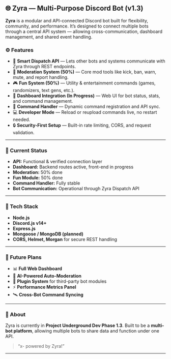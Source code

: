  
## 🌐 Zyra — Multi-Purpose Discord Bot (v1.3)

**Zyra** is a modular and API-connected Discord bot built for flexibility, community, and performance.
It’s designed to connect multiple bots through a central API system — allowing cross-communication, dashboard management, and shared event handling.

### ⚙️ Features

* 🧠 **Smart Dispatch API** — Lets other bots and systems communicate with Zyra through REST endpoints.
* 💬 **Moderation System (50%)** — Core mod tools like kick, ban, warn, mute, and report handling.
* 🎮 **Fun System (50%)** — Utility & entertainment commands (games, randomizers, text gens, etc.).
* 📡 **Dashboard Integration (In Progress)** — Web UI for bot status, stats, and command management.
* 🧩 **Command Handler** — Dynamic command registration and API sync.
* 💻 **Developer Mode** — Reload or reupload commands live, no restart needed.
* 🔒 **Security-First Setup** — Built-in rate limiting, CORS, and request validation.

---

### 🚀 Current Status

* **API:** Functional & verified connection layer
* **Dashboard:** Backend routes active, front-end in progress
* **Moderation:** 50% done
* **Fun Module:** 50% done
* **Command Handler:** Fully stable
* **Bot Communication:** Operational through Zyra Dispatch API

---

### 🧰 Tech Stack

* **Node.js**
* **Discord.js v14+**
* **Express.js**
* **Mongoose / MongoDB (planned)**
* **CORS, Helmet, Morgan** for secure REST handling

---

### 🔮 Future Plans

* 📊 **Full Web Dashboard**
* 🧠 **AI-Powered Auto-Moderation**
* 🧩 **Plugin System** for third-party bot modules
* ⚡ **Performance Metrics Panel**
* 🛰️ **Cross-Bot Command Syncing**

---

### 📢 About

Zyra is currently in **Project Underground Dev Phase 1.3**.
Built to be a **multi-bot platform**, allowing multiple bots to share data and function under one API.

> “x- powered by Zyra!”

---

